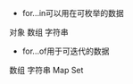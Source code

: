 <!-- https://juejin.cn/post/7104444342684614664 -->

* for...in可以用在可枚举的数据

对象
数组
字符串


* for...of用于可迭代的数据

数组
字符串
Map
Set
